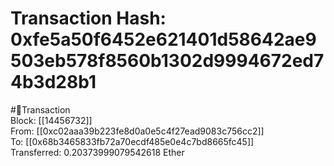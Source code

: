 
Transaction Hash: 0xfe5a50f6452e621401d58642ae9503eb578f8560b1302d9994672ed74b3d28b1
====================================================================================
  
#💸Transaction  
Block: [[14456732]]  
From: [[0xc02aaa39b223fe8d0a0e5c4f27ead9083c756cc2]]  
To: [[0x68b3465833fb72a70ecdf485e0e4c7bd8665fc45]]  
Transferred: 0.20373999079542618 Ether